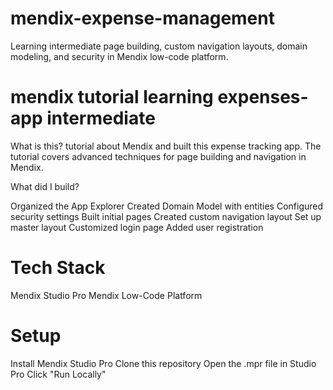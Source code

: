 # mendix-expense-management
Learning intermediate page building, custom navigation layouts, domain modeling, and security in Mendix low-code platform.

# mendix tutorial learning expenses-app intermediate

What is this?
tutorial about Mendix and built this expense tracking app. The tutorial covers advanced techniques for page building and navigation in Mendix.

What did I build?

Organized the App Explorer
Created Domain Model with entities
Configured security settings
Built initial pages
Created custom navigation layout
Set up master layout
Customized login page
Added user registration

# Tech Stack
Mendix Studio Pro
Mendix Low-Code Platform

# Setup
Install Mendix Studio Pro
Clone this repository
Open the .mpr file in Studio Pro
Click "Run Locally"

